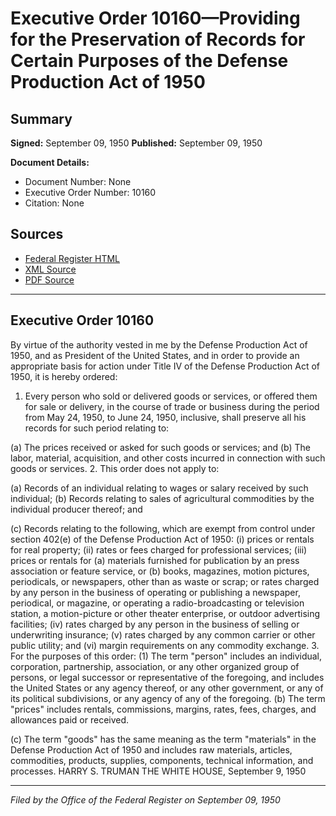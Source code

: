 # Executive Order 10160—Providing for the Preservation of Records for Certain Purposes of the Defense Production Act of 1950

## Summary

**Signed:** September 09, 1950
**Published:** September 09, 1950

**Document Details:**
- Document Number: None
- Executive Order Number: 10160
- Citation: None

## Sources
- [Federal Register HTML](https://www.presidency.ucsb.edu/documents/executive-order-10160-providing-for-the-preservation-records-for-certain-purposes-the)
- [XML Source](None)
- [PDF Source](None)

---

## Executive Order 10160

By virtue of the authority vested in me by the Defense Production Act of 1950, and as President of the United States, and in order to provide an appropriate basis for action under Title IV of the Defense Production Act of 1950, it is hereby ordered:
1. Every person who sold or delivered goods or services, or offered them for sale or delivery, in the course of trade or business during the period from May 24, 1950, to June 24, 1950, inclusive, shall preserve all his records for such period relating to:

(a) The prices received or asked for such goods or services; and
(b) The labor, material, acquisition, and other costs incurred in connection with such goods or services.
2. This order does not apply to:

(a) Records of an individual relating to wages or salary received by such individual;
(b) Records relating to sales of agricultural commodities by the individual producer thereof; and

(c) Records relating to the following, which are exempt from control under section 402(e) of the Defense Production Act of 1950: (i) prices or rentals for real property; (ii) rates or fees charged for professional services; (iii) prices or rentals for (a) materials furnished for publication by an press association or feature service, or (b) books, magazines, motion pictures, periodicals, or newspapers, other than as waste or scrap; or rates charged by any person in the business of operating or publishing a newspaper, periodical, or magazine, or operating a radio-broadcasting or television station, a motion-picture or other theater enterprise, or outdoor advertising facilities; (iv) rates charged by any person in the business of selling or underwriting insurance; (v) rates charged by any common carrier or other public utility; and (vi) margin requirements on any commodity exchange.
3. For the purposes of this order:
    (1) The term "person" includes an individual, corporation, partnership, association, or any other organized group of persons, or legal successor or representative of the foregoing, and includes the United States or any agency thereof, or any other government, or any of its political subdivisions, or any agency of any of the foregoing.
(b) The term "prices" includes rentals, commissions, margins, rates, fees, charges, and allowances paid or received.

(c) The term "goods" has the same meaning as the term "materials" in the Defense Production Act of 1950 and includes raw materials, articles, commodities, products, supplies, components, technical information, and processes.
HARRY S. TRUMAN
THE WHITE HOUSE,
September 9, 1950

---

*Filed by the Office of the Federal Register on September 09, 1950*
